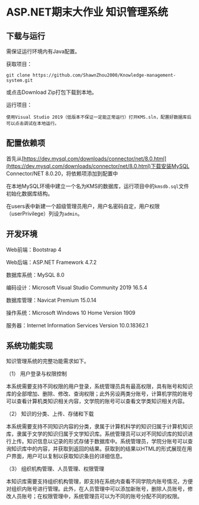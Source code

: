 # ASP.NET期末大作业 知识管理系统
## 下载与运行

需保证运行环境内有Java配置。

获取项目：

```
git clone https://github.com/ShawnZhou2000/Knowledge-management-system.git
```

或点击Download Zip打包下载到本地。

运行项目：

```
使用Visual Studio 2019（低版本不保证一定能正常运行）打开KMS.sln，配置好数据库后可以点击调试在本地运行。
```

## 配置依赖项

首先从[https://dev.mysql.com/downloads/connector/net/8.0.html](https://dev.mysql.com/downloads/connector/net/8.0.html)下载安装MySQL Connector/NET 8.0.20，将依赖项添加到配置中

在本地MySQL环境中建立一个名为KMS的数据库，运行项目中的`kmsdb.sql`文件初始化数据库结构。

在users表中新建一个超级管理员用户，用户名密码自定，用户权限（userPrivilege）列设为`admin`。

## 开发环境

Web前端：Bootstrap 4

Web后端：ASP.NET Framework 4.7.2

数据库系统：MySQL 8.0

编码设计：Microsoft Visual Studio Community 2019 16.5.4

数据库管理：Navicat Premium 15.0.14

操作系统：Microsoft Windows 10 Home Version 1909

服务器：Internet Information Services Version 10.0.18362.1

## 系统功能实现

知识管理系统的完整功能需求如下。

（1） 用户登录与权限控制

本系统需要支持不同权限的用户登录，系统管理员具有最高权限，具有账号和知识库的全部增加、删除、修改、查询权限；此外另设两类分账号，计算机学院的账号可以查看计算机类知识相关内容，文学院的账号可以查看文学类知识相关内容。

（2） 知识的分类、上传、存储和下载

本系统需要支持不同知识内容的分类，隶属于计算机科学的知识归属于计算机知识库，隶属于文学的知识归属于文学知识库。系统管理员可以对不同知识库的知识进行上传。知识信息以记录的形式存储于数据库中。系统管理员，学院分账号可以查询知识库中的内容，并获取到返回的结果。获取到的结果以HTML的形式展现在用户界面，用户可以复制以获取知识条目的详细信息。

（3） 组织机构管理、人员管理、权限管理

本知识库需要支持组织机构管理，即支持在系统内查看不同学院内账号情况，方便对组织内账号进行管理。此外，在人员管理中可以添加新账号，删除人员账号，修改人员账号；在权限管理中，系统管理员可以为不同的账号分配不同的权限。